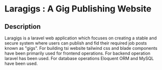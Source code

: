 # Laragigs : A Gig Publishing Website

## Description

Laragigs is a laravel web application which focuses on creating a stable and secure system where users can publish and fid their required job posts known as "gigs". For building tsi website tailwind css and blade components have been primarily used for frontend operations. For backend operation laravel has been used. For database operations Eloquent ORM and MySQL have been used. 